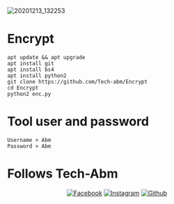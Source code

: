 ![20201213_132253](https://user-images.githubusercontent.com/52023076/102006999-1e128780-3cda-11eb-8a6d-bcce98cb8658.jpg)
# Encrypt
```
apt update && apt upgrade 
apt install git 
apt install bs4
apt install python2 
git clone https://github.com/Tech-abm/Encrypt
cd Encrypt 
python2 enc.py
```
# Tool user and password 
```
Username > Abm
Password > Abm
```
# Follows Tech-Abm
</a>
<p align="center">
<a href="https://fb.com/Techabm"><img title="Facebook" src="https://img.shields.io/badge/Facebook-red?style=for-the-badge&logo=facebook"></a>
<a href="https://www.instagram.com/Techabm"><img title="Instagram" src="https://img.shields.io/badge/INSTAGRAM-purple?style=for-the-badge&logo=instagram"></a>
<a href="https://github.com/Tech-abm"><img title="Github" src="https://img.shields.io/badge/Github-TECH--ABM-blue?style=for-the-badge&logo=github"></a>
